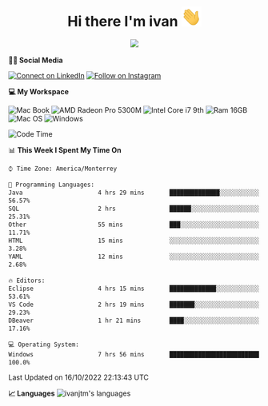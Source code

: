 <h1 align="center">Hi there I'm ivan <img src="https://raw.githubusercontent.com/ABSphreak/ABSphreak/master/gifs/Hi.gif" width="40px" /></h1>
<div align="center">
<img src="http://github-readme-streak-stats.herokuapp.com?user=ivanjtm&hide_border=true&background=00000000&border=FFFFFF00&sideNums=A8A8A8&sideLabels=A8A8A8&currStreakNum=FFC93C&dates=A8A8A8)](https://git.io/streak-stats"/>
</div>

**👦🏻 Social Media**

[![Connect on LinkedIn](https://img.shields.io/badge/LinkedIn-%230077B5.svg?&style=flat-square&logo=linkedin&logoColor=white)](https://www.linkedin.com/in/ivanjtm)
[![Follow on Instagram](https://img.shields.io/badge/Instagram-E4405F?style=flat-square&logo=instagram&logoColor=white)](https://www.instagram.com/ivanjtm)

**💻 My Workspace**

![Mac Book](https://img.shields.io/badge/Apple-MacBook_Pro_2019-999999?style=flat-square&logo=apple&logoColor=white)
![AMD Radeon Pro 5300M](https://img.shields.io/badge/AMD-Radeon_Pro_5300M-ED1C24?style=flat-square&logo=amd&logoColor=white)
![Intel Core i7 9th](https://img.shields.io/badge/Intel-Core_i7_9th-0071C5?style=flat-square&logo=intel&logoColor=white)
![Ram 16GB](https://img.shields.io/badge/RAM-16GB-230071C5?style=flat-square&logoColor=white)
![Mac OS](https://img.shields.io/badge/Mac%20OS-000000?style=flat-square&logo=apple&logoColor=white)
![Windows](https://img.shields.io/badge/Windows-0078D6?style=flat-square&logo=windows&logoColor=white)


<!--START_SECTION:waka-->
![Code Time](http://img.shields.io/badge/Code%20Time-751%20hrs%2036%20mins-blue)

📊 **This Week I Spent My Time On** 

```text
⌚︎ Time Zone: America/Monterrey

💬 Programming Languages: 
Java                     4 hrs 29 mins       ██████████████░░░░░░░░░░░   56.57% 
SQL                      2 hrs               ██████░░░░░░░░░░░░░░░░░░░   25.31% 
Other                    55 mins             ███░░░░░░░░░░░░░░░░░░░░░░   11.71% 
HTML                     15 mins             ░░░░░░░░░░░░░░░░░░░░░░░░░   3.28% 
YAML                     12 mins             ░░░░░░░░░░░░░░░░░░░░░░░░░   2.68%

🔥 Editors: 
Eclipse                  4 hrs 15 mins       █████████████░░░░░░░░░░░░   53.61% 
VS Code                  2 hrs 19 mins       ███████░░░░░░░░░░░░░░░░░░   29.23% 
DBeaver                  1 hr 21 mins        ████░░░░░░░░░░░░░░░░░░░░░   17.16%

💻 Operating System: 
Windows                  7 hrs 56 mins       █████████████████████████   100.0%

```


 Last Updated on 16/10/2022 22:13:43 UTC
<!--END_SECTION:waka-->
**📈 Languages**
 ![ivanjtm's languages](https://wakatime.com/share/@ivanjtm/a32f83c6-d0c9-49a4-a5ae-d0440b950377.svg)
